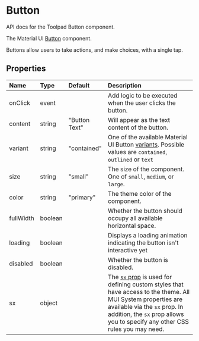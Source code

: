 <!-- This file has been auto-generated using `pnpm docs:build:api`. -->

# Button

<p class="description">API docs for the Toolpad Button component.</p>

The Material UI [Button](https://mui.com/material-ui/react-button/) component.

Buttons allow users to take actions, and make choices, with a single tap.

## Properties

| Name                                     | Type                                   | Default                                         | Description                                                                                                                                                                                                                                                                          |
| :--------------------------------------- | :------------------------------------- | :---------------------------------------------- | :----------------------------------------------------------------------------------------------------------------------------------------------------------------------------------------------------------------------------------------------------------------------------------- |
| <span class="prop-name">onClick</span>   | <span class="prop-type">event</span>   |                                                 | Add logic to be executed when the user clicks the button.                                                                                                                                                                                                                            |
| <span class="prop-name">content</span>   | <span class="prop-type">string</span>  | <span class="prop-default">"Button Text"</span> | Will appear as the text content of the button.                                                                                                                                                                                                                                       |
| <span class="prop-name">variant</span>   | <span class="prop-type">string</span>  | <span class="prop-default">"contained"</span>   | One of the available Material UI Button [variants](https://mui.com/material-ui/react-button/#basic-button). Possible values are `contained`, `outlined` or `text`                                                                                                                    |
| <span class="prop-name">size</span>      | <span class="prop-type">string</span>  | <span class="prop-default">"small"</span>       | The size of the component. One of `small`, `medium`, or `large`.                                                                                                                                                                                                                     |
| <span class="prop-name">color</span>     | <span class="prop-type">string</span>  | <span class="prop-default">"primary"</span>     | The theme color of the component.                                                                                                                                                                                                                                                    |
| <span class="prop-name">fullWidth</span> | <span class="prop-type">boolean</span> |                                                 | Whether the button should occupy all available horizontal space.                                                                                                                                                                                                                     |
| <span class="prop-name">loading</span>   | <span class="prop-type">boolean</span> |                                                 | Displays a loading animation indicating the button isn't interactive yet                                                                                                                                                                                                             |
| <span class="prop-name">disabled</span>  | <span class="prop-type">boolean</span> |                                                 | Whether the button is disabled.                                                                                                                                                                                                                                                      |
| <span class="prop-name">sx</span>        | <span class="prop-type">object</span>  |                                                 | The [`sx` prop](https://mui.com/system/getting-started/the-sx-prop/) is used for defining custom styles that have access to the theme. All MUI System properties are available via the `sx` prop. In addition, the `sx` prop allows you to specify any other CSS rules you may need. |
